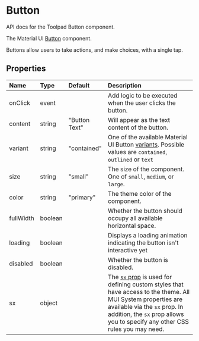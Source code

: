 <!-- This file has been auto-generated using `pnpm docs:build:api`. -->

# Button

<p class="description">API docs for the Toolpad Button component.</p>

The Material UI [Button](https://mui.com/material-ui/react-button/) component.

Buttons allow users to take actions, and make choices, with a single tap.

## Properties

| Name                                     | Type                                   | Default                                         | Description                                                                                                                                                                                                                                                                          |
| :--------------------------------------- | :------------------------------------- | :---------------------------------------------- | :----------------------------------------------------------------------------------------------------------------------------------------------------------------------------------------------------------------------------------------------------------------------------------- |
| <span class="prop-name">onClick</span>   | <span class="prop-type">event</span>   |                                                 | Add logic to be executed when the user clicks the button.                                                                                                                                                                                                                            |
| <span class="prop-name">content</span>   | <span class="prop-type">string</span>  | <span class="prop-default">"Button Text"</span> | Will appear as the text content of the button.                                                                                                                                                                                                                                       |
| <span class="prop-name">variant</span>   | <span class="prop-type">string</span>  | <span class="prop-default">"contained"</span>   | One of the available Material UI Button [variants](https://mui.com/material-ui/react-button/#basic-button). Possible values are `contained`, `outlined` or `text`                                                                                                                    |
| <span class="prop-name">size</span>      | <span class="prop-type">string</span>  | <span class="prop-default">"small"</span>       | The size of the component. One of `small`, `medium`, or `large`.                                                                                                                                                                                                                     |
| <span class="prop-name">color</span>     | <span class="prop-type">string</span>  | <span class="prop-default">"primary"</span>     | The theme color of the component.                                                                                                                                                                                                                                                    |
| <span class="prop-name">fullWidth</span> | <span class="prop-type">boolean</span> |                                                 | Whether the button should occupy all available horizontal space.                                                                                                                                                                                                                     |
| <span class="prop-name">loading</span>   | <span class="prop-type">boolean</span> |                                                 | Displays a loading animation indicating the button isn't interactive yet                                                                                                                                                                                                             |
| <span class="prop-name">disabled</span>  | <span class="prop-type">boolean</span> |                                                 | Whether the button is disabled.                                                                                                                                                                                                                                                      |
| <span class="prop-name">sx</span>        | <span class="prop-type">object</span>  |                                                 | The [`sx` prop](https://mui.com/system/getting-started/the-sx-prop/) is used for defining custom styles that have access to the theme. All MUI System properties are available via the `sx` prop. In addition, the `sx` prop allows you to specify any other CSS rules you may need. |
